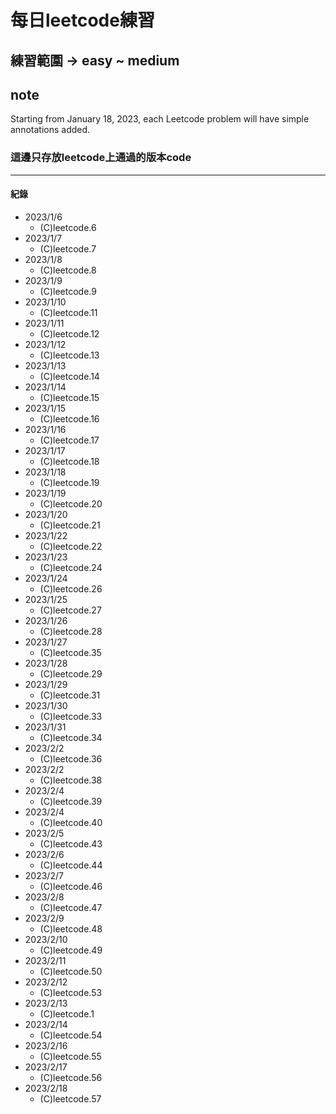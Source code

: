 # 每日leetcode練習
## 練習範圍 -> easy ~ medium

## note

Starting from January 18, 2023, each Leetcode problem will have simple annotations added.

### 這邊只存放leetcode上通過的版本code
***
#### 紀錄
- 2023/1/6
    - (C)leetcode.6
- 2023/1/7
    - (C)leetcode.7
- 2023/1/8
    - (C)leetcode.8
- 2023/1/9
    - (C)leetcode.9
- 2023/1/10
    - (C)leetcode.11
- 2023/1/11
    - (C)leetcode.12
- 2023/1/12
    - (C)leetcode.13
- 2023/1/13
    - (C)leetcode.14
- 2023/1/14
    - (C)leetcode.15
- 2023/1/15
    - (C)leetcode.16
- 2023/1/16
    - (C)leetcode.17
- 2023/1/17
    - (C)leetcode.18
- 2023/1/18
    - (C)leetcode.19
- 2023/1/19
    - (C)leetcode.20
- 2023/1/20
    - (C)leetcode.21
- 2023/1/22
    - (C)leetcode.22
- 2023/1/23
    - (C)leetcode.24
- 2023/1/24
    - (C)leetcode.26
- 2023/1/25
    - (C)leetcode.27
- 2023/1/26
    - (C)leetcode.28
- 2023/1/27
    - (C)leetcode.35
- 2023/1/28
    - (C)leetcode.29
- 2023/1/29
    - (C)leetcode.31
- 2023/1/30
    - (C)leetcode.33
- 2023/1/31
    - (C)leetcode.34
- 2023/2/2
    - (C)leetcode.36
- 2023/2/2
    - (C)leetcode.38
- 2023/2/4
    - (C)leetcode.39
- 2023/2/4
    - (C)leetcode.40
- 2023/2/5
    - (C)leetcode.43
- 2023/2/6
    - (C)leetcode.44
- 2023/2/7
    - (C)leetcode.46
- 2023/2/8
    - (C)leetcode.47
- 2023/2/9
    - (C)leetcode.48
- 2023/2/10
    - (C)leetcode.49
- 2023/2/11
    - (C)leetcode.50
- 2023/2/12
    - (C)leetcode.53
- 2023/2/13
    - (C)leetcode.1
- 2023/2/14
    - (C)leetcode.54
- 2023/2/16
    - (C)leetcode.55
- 2023/2/17
    - (C)leetcode.56
- 2023/2/18
    - (C)leetcode.57



